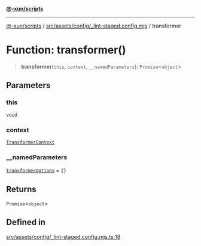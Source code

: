 [**@-xun/scripts**](../../../../../README.md)

***

[@-xun/scripts](../../../../../README.md) / [src/assets/config/\_lint-staged.config.mjs](../README.md) / transformer

# Function: transformer()

> **transformer**(`this`, `context`, `__namedParameters`): `Promise`\<`object`\>

## Parameters

### this

`void`

### context

[`TransformerContext`](../../../type-aliases/TransformerContext.md)

### \_\_namedParameters

[`TransformerOptions`](../../../type-aliases/TransformerOptions.md) = `{}`

## Returns

`Promise`\<`object`\>

## Defined in

[src/assets/config/\_lint-staged.config.mjs.ts:18](https://github.com/Xunnamius/xscripts/blob/2521de366121a50ffeca631b4ec62db9c60657e5/src/assets/config/_lint-staged.config.mjs.ts#L18)
